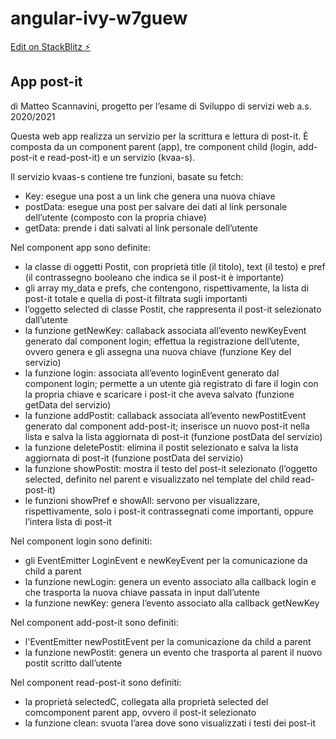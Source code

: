 # angular-ivy-w7guew

[Edit on StackBlitz ⚡️](https://stackblitz.com/edit/angular-ivy-w7guew)

## App post-it
di Matteo Scannavini, progetto per l’esame di Sviluppo di servizi web a.s. 2020/2021 

Questa web app realizza un servizio per la scrittura e lettura di post-it. 
È composta da un component parent (app), tre component child (login, add-post-it e read-post-it) e un servizio (kvaa-s).

Il servizio kvaas-s contiene tre funzioni, basate su fetch: 
* Key: esegue una post a un link che genera una nuova chiave 
* postData: esegue una post per salvare dei dati al link personale dell’utente (composto con la propria chiave)
* getData: prende i dati salvati al link personale dell’utente

Nel component app sono definite:
* la classe di oggetti Postit, con proprietà title (il titolo), text (il testo) e pref (il contrassegno booleano che indica se il post-it è importante)
* gli array my_data e prefs, che contengono, rispettivamente, la lista di post-it totale e quella di post-it filtrata sugli importanti
* l’oggetto selected di classe Postit, che rappresenta il post-it selezionato dall’utente
* la funzione getNewKey: callaback associata all’evento newKeyEvent generato dal component login; effettua la registrazione dell’utente, ovvero genera e gli assegna una nuova chiave (funzione Key del servizio)
* la funzione login: associata all’evento loginEvent generato dal component login; permette a un utente già registrato di fare il login con la propria chiave e scaricare i post-it che aveva salvato (funzione getData del servizio)
* la funzione addPostit: callaback associata all’evento newPostitEvent generato dal component add-post-it; inserisce un nuovo post-it nella lista e salva la lista aggiornata di post-it  (funzione postData del servizio)
* la funzione deletePostit: elimina il postit selezionato e salva la lista aggiornata di post-it (funzione postData del servizio)
* la funzione showPostit: mostra il testo del post-it selezionato (l’oggetto selected, definito nel parent e visualizzato nel template del child read-post-it) 
* le funzioni showPref e showAll: servono per visualizzare, rispettivamente, solo i post-it contrassegnati come importanti, oppure l’intera lista di post-it

Nel component login sono definiti:
* gli EventEmitter LoginEvent e newKeyEvent per la comunicazione da child a parent
* la funzione newLogin: genera un evento associato alla callback login e che trasporta la nuova chiave passata in input dall’utente
* la funzione newKey: genera l’evento associato alla callback getNewKey

Nel component add-post-it sono definiti:
* l'EventEmitter newPostitEvent per la comunicazione da child a parent
* la funzione newPostit: genera un evento che trasporta al parent il nuovo postit scritto dall’utente 

Nel component read-post-it sono definiti:
* la proprietà selectedC, collegata alla proprietà selected del comcomponent parent app, ovvero il post-it selezionato
* la funzione clean: svuota l’area dove sono visualizzati i testi dei post-it 


